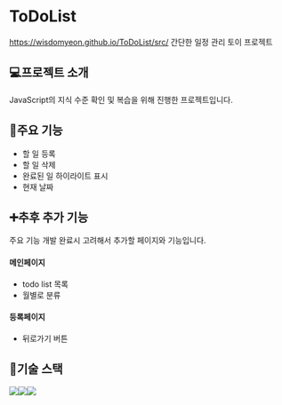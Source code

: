 # ToDoList
https://wisdomyeon.github.io/ToDoList/src/
간단한 일정 관리 토이 프로젝트

## :computer:프로젝트 소개
JavaScript의 지식 수준 확인 및 복습을 위해 진행한 프로젝트입니다.

## :pushpin:주요 기능
- 할 일 등록
- 할 일 삭제
- 완료된 일 하이라이트 표시
- 현재 날짜

## :heavy_plus_sign:추후 추가 기능
주요 기능 개발 완료시 고려해서 추가할 페이지와 기능입니다.
  #### 메인페이지
  - todo list 목록
  - 월별로 분류
  #### 등록페이지
  - 뒤로가기 버튼

## :wrench:기술 스택
<img src="https://img.shields.io/badge/HTML-E34F26?style=for-the-badge&logo=html5&logoColor=white"><img src="https://img.shields.io/badge/CSS-1572B6?style=for-the-badge&logo=css3&logoColor=white"><img src="https://img.shields.io/badge/JavaScript-F7DF1E?style=for-the-badge&logo=javascript&logoColor=white">
